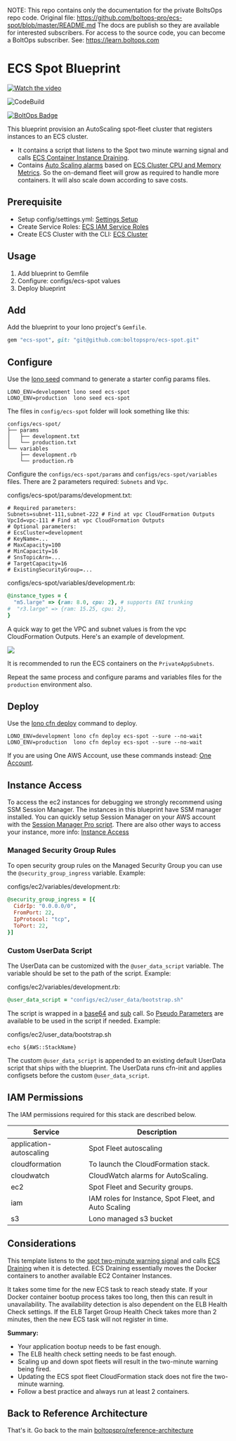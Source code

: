 <!-- note marker start -->
NOTE: This repo contains only the documentation for the private BoltsOps repo code.
Original file: https://github.com/boltops-pro/ecs-spot/blob/master/README.md
The docs are publish so they are available for interested subscribers.
For access to the source code, you can become a BoltOps subscriber.
See: https://learn.boltops.com

<!-- note marker end -->

# ECS Spot Blueprint

[![Watch the video](https://img.boltops.com/boltopspro/video-preview/multiple/ecs-spot.png)](https://youtu.be/QzcgKac9m54)

![CodeBuild](https://codebuild.us-west-2.amazonaws.com/badges?uuid=eyJlbmNyeXB0ZWREYXRhIjoiVzRRcUp4dmt4UWZNb0tXSGxEaUxOZ012SHhkL3cyRzc5c0RwSEhVdmdDZTZzNHlUUU1iVHVPcDQxZitWT2pTUWlXRkZZQ25MaFVXUFZYMnhMUWpJWWVNPSIsIml2UGFyYW1ldGVyU3BlYyI6ImhQcEJpcXQ5YUtBNjhocmkiLCJtYXRlcmlhbFNldFNlcmlhbCI6MX0%3D&branch=master)

[![BoltOps Badge](https://img.boltops.com/boltops/badges/boltops-badge.png)](https://www.boltops.com)

This blueprint provision an AutoScaling spot-fleet cluster that registers instances to an ECS cluster.

* It contains a script that listens to the Spot two minute warning signal and calls [ECS Container Instance Draining](https://docs.aws.amazon.com/AmazonECS/latest/developerguide/container-instance-draining.html).
* Contains [Auto Scaling alarms](https://docs.aws.amazon.com/AmazonECS/latest/developerguide/cloudwatch_alarm_autoscaling.html) based on [ECS Cluster CPU and Memory Metrics](https://docs.aws.amazon.com/AmazonECS/latest/developerguide/cloudwatch-metrics.html). So the on-demand fleet will grow as required to handle more containers. It will also scale down according to save costs.

## Prerequisite

* Setup config/settings.yml: [Settings Setup](https://github.com/boltopspro/reference-architecture/blob/master/docs/settings-setup.md)
* Create Service Roles: [ECS IAM Service Roles](docs/iam-service-roles.md)
* Create ECS Cluster with the CLI: [ECS Cluster](docs/ecs-cluster.md)

## Usage

1. Add blueprint to Gemfile
2. Configure: configs/ecs-spot values
3. Deploy blueprint

## Add

Add the blueprint to your lono project's `Gemfile`.

```ruby
gem "ecs-spot", git: "git@github.com:boltopspro/ecs-spot.git"
```

## Configure

Use the [lono seed](https://lono.cloud/reference/lono-seed/) command to generate a starter config params files.

    LONO_ENV=development lono seed ecs-spot
    LONO_ENV=production  lono seed ecs-spot

The files in `config/ecs-spot` folder will look something like this:

    configs/ecs-spot/
    ├── params
    │   ├── development.txt
    │   └── production.txt
    └── variables
        ├── development.rb
        └── production.rb

Configure the `configs/ecs-spot/params` and `configs/ecs-spot/variables` files.  There are 2 parameters required: `Subnets` and `Vpc`.

configs/ecs-spot/params/development.txt:

    # Required parameters:
    Subnets=subnet-111,subnet-222 # Find at vpc CloudFormation Outputs
    VpcId=vpc-111 # Find at vpc CloudFormation Outputs
    # Optional parameters:
    # EcsCluster=development
    # KeyName=...
    # MaxCapacity=100
    # MinCapacity=16
    # SnsTopicArn=...
    # TargetCapacity=16
    # ExistingSecurityGroup=...

configs/ecs-spot/variables/development.rb:

```ruby
@instance_types = {
  "m5.large" => {ram: 8.0, cpu: 2}, # supports ENI trunking
#  "r3.large" => {ram: 15.25, cpu: 2},
}
```

A quick way to get the VPC and subnet values is from the vpc CloudFormation Outputs. Here's an example of development.

![](https://img.boltops.com/boltopspro/blueprints/vpc/dev-vpc-outputs.png)

It is recommended to run the ECS containers on the `PrivateAppSubnets`.

Repeat the same process and configure params and variables files for the `production` environment also.

## Deploy

Use the [lono cfn deploy](http://lono.cloud/reference/lono-cfn-deploy/) command to deploy.

    LONO_ENV=development lono cfn deploy ecs-spot --sure --no-wait
    LONO_ENV=production  lono cfn deploy ecs-spot --sure --no-wait

If you are using One AWS Account, use these commands instead: [One Account](docs/one-account.md).

## Instance Access

To access the ec2 instances for debugging we strongly recommend using SSM Session Manager.  The instances in this blueprint have SSM manager installed.  You can quickly setup Session Manager on your AWS account with the [Session Manager Pro script](https://github.com/boltopspro/session-manager). There are also other ways to access your instance, more info: [Instance Access](docs/instance-access.md)

### Managed Security Group Rules

To open security group rules on the Managed Security Group you can use the `@security_group_ingress` variable. Example:

configs/ec2/variables/development.rb:

```ruby
@security_group_ingress = [{
  CidrIp: "0.0.0.0/0",
  FromPort: 22,
  IpProtocol: "tcp",
  ToPort: 22,
}]
```

### Custom UserData Script

The UserData can be customized with the `@user_data_script` variable.  The variable should be set to the path of the script. Example:

configs/ec2/variables/development.rb:

```ruby
@user_data_script = "configs/ec2/user_data/bootstrap.sh"
```

The script is wrapped in a [base64](https://lono.cloud/docs/intrinsic-functions/base64/) and [sub](https://lono.cloud/docs/intrinsic-functions/sub/) call. So [Pseudo Parameters](https://docs.aws.amazon.com/AWSCloudFormation/latest/UserGuide/pseudo-parameter-reference.html) are available to be used in the script if needed. Example:

configs/ec2/user_data/bootstrap.sh

    echo ${AWS::StackName}

The custom `@user_data_script` is appended to an existing default UserData script that ships with the blueprint. The UserData runs cfn-init and applies configsets before the custom `@user_data_script`.

## IAM Permissions

The IAM permissions required for this stack are described below.

Service | Description
--- | ---
application-autoscaling | Spot Fleet autoscaling
cloudformation | To launch the CloudFormation stack.
cloudwatch | CloudWatch alarms for AutoScaling.
ec2 | Spot Fleet and Security groups.
iam | IAM roles for Instance, Spot Fleet, and Auto Scaling
s3 | Lono managed s3 bucket

## Considerations

This template listens to the [spot two-minute warning signal](https://docs.aws.amazon.com/AWSEC2/latest/UserGuide/spot-interruptions.html#spot-instance-termination-notices) and calls [ECS Draining](https://docs.aws.amazon.com/AmazonECS/latest/developerguide/container-instance-draining.html) when it is detected. ECS Draining essentially moves the Docker containers to another available EC2 Container Instances.

It takes some time for the new ECS task to reach steady state. If your Docker container bootup process takes too long, then this can result in unavailability. The availability detection is also dependent on the ELB Health Check settings.  If the ELB Target Group Health Check takes more than 2 minutes, then the new ECS task will not register in time.

**Summary:**

* Your application bootup needs to be fast enough.
* The ELB health check setting needs to be fast enough.
* Scaling up and down spot fleets will result in the two-minute warning being fired.
* Updating the ECS spot fleet CloudFormation stack does not fire the two-minute warning.
* Follow a best practice and always run at least 2 containers.

## Back to Reference Architecture

That's it. Go back to the main [boltopspro/reference-architecture](https://github.com/boltopspro/reference-architecture/blob/master/README.md)
